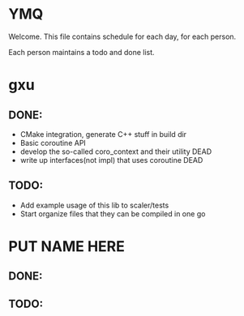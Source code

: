 
# YMQ

Welcome. This file contains schedule for each day, for each person.

Each person maintains a todo and done list.



# gxu

## DONE:
 - CMake integration, generate C++ stuff in build dir
 - Basic coroutine API
 - develop the so-called coro_context and their utility DEAD
 - write up interfaces(not impl) that uses coroutine DEAD

## TODO:
 - Add example usage of this lib to scaler/tests
 - Start organize files that they can be compiled in one go


# PUT NAME HERE 

## DONE:

## TODO:


